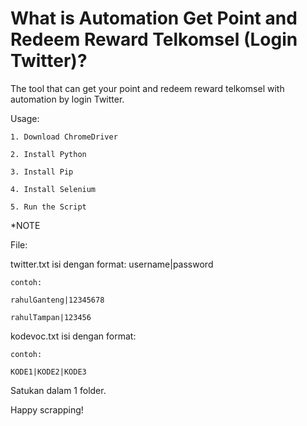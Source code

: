 # What is Automation Get Point and Redeem Reward Telkomsel (Login Twitter)? 

The tool that can get your point and redeem reward telkomsel with automation by login Twitter.

Usage:

    1. Download ChromeDriver

    2. Install Python

    3. Install Pip

    4. Install Selenium

    5. Run the Script


*NOTE

File: 

twitter.txt
    isi dengan format: username|password
  
    contoh: 
  
    rahulGanteng|12345678
  
    rahulTampan|123456
      
kodevoc.txt
    isi dengan format: 
    
    contoh:
    
    KODE1|KODE2|KODE3
  

Satukan dalam 1 folder.



Happy scrapping!
      
      

